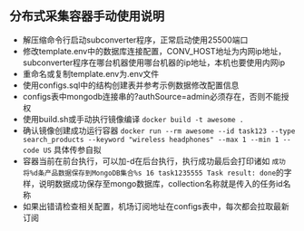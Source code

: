 ## 分布式采集容器手动使用说明
- 解压缩命令行启动subconverter程序，正常启动使用25500端口
- 修改template.env中的数据库连接配置，CONV_HOST地址为内网ip地址，subconverter程序在哪台机器使用哪台机器的ip地址，本机也要使用内网ip
- 重命名或复制template.env为.env文件
- 使用configs.sql中的结构创建表并参考示例数据修改配置信息
- configs表中mongodb连接串的?authSource=admin必须存在，否则不能授权
- 使用build.sh或手动执行镜像编译
```docker build -t awesome .```
- 确认镜像创建成功运行容器
```docker run --rm awesome --id task123 --type search_products --keyword "wireless headphones" --max 1 --min 1 --code US``` 具体传参自拟
- 容器当前在前台执行，可以加-d在后台执行，执行成功最后会打印诸如
```成功将%d条产品数据保存到MongoDB集合%s 16 task1235555 Task result: done```的字样，说明数据成功保存至mongo数据库，collection名称就是传入的任务id名称
- 如果出错请检查相关配置，机场订阅地址在configs表中，每次都会拉取最新订阅
